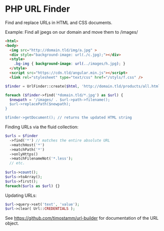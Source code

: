 # PHP URL Finder

Find and replace URLs in HTML and CSS documents. 

Example: Find all jpegs on our domain and move them to /images/

```HTML
<html>
<body>
  <img src="http://domain.tld/img/a.jpg" >
  <div style="background-image: url(./c.jpg);"></div>
  <style>
    .bg-img { background-image: url(../images/h.jpg); }
  </style>
  <script src="https://cdn.tld/angular.min.js"></script>
  <link rel="stylesheet" type="text/css" href="/styls/f.css" />
```

```PHP
$finder = UrlFinder::create($html, 'http://domain.tld/products/all.html');

foreach ($finder->find('*domain.tld/*.jpg') as $url) {
  $newpath = '/images/ . $url->path->filename();
  $url->replacePath($newpath);
}

$finder->getDocument(); // returns the updated HTML string
```


Finding URLs via the fluid collection:

```PHP
$urls = $finder
  ->find('*') // matches the entire absolute URL
  ->matchHost('*')
  ->matchPath('*')
  ->onlyHttps()
  ->matchFilenameNot('*.less');
  // etc.
  
$urls->count();
$urls->toArray();
$urls->first();
foreach($urls as $url) {}
```


Updating URLs:  

```PHP
$url->query->set('text', 'value');
$url->clear( Url::CREDENTIALS );
```

See https://github.com/timostamm/url-builder for documentation 
of the URL object.
